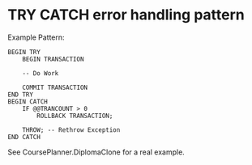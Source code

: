 # TRY CATCH error handling pattern

Example Pattern:

```
BEGIN TRY
    BEGIN TRANSACTION

    -- Do Work

    COMMIT TRANSACTION
END TRY
BEGIN CATCH
    IF @@TRANCOUNT > 0
        ROLLBACK TRANSACTION;

    THROW; -- Rethrow Exception
END CATCH 
```

See CoursePlanner.DiplomaClone for a real example. 